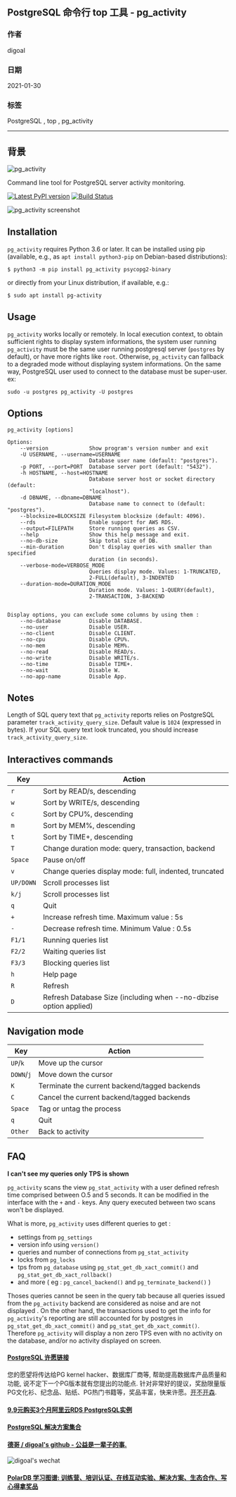 ## PostgreSQL 命令行 top 工具 - pg_activity  
        
### 作者        
digoal        
        
### 日期        
2021-01-30        
        
### 标签        
PostgreSQL , top , pg_activity          
        
----        
        
## 背景        
![pg_activity](https://github.com/dalibo/pg_activity/raw/master/docs/imgs/logo-horizontal.png)

Command line tool for PostgreSQL server activity monitoring.

[![Latest PyPI version](https://img.shields.io/pypi/v/pg_activity.svg)](https://pypi.python.org/pypi/pg_activity)
[![Build Status](https://travis-ci.com/dalibo/pg_activity.svg?branch=master)](https://travis-ci.com/dalibo/pg_activity)

![pg_activity screenshot](https://raw.github.com/dalibo/pg_activity/master/docs/imgs/screenshot.png)

Installation
------------

`pg_activity` requires Python 3.6 or later. It can be installed using pip
(available, e.g., as `apt install python3-pip` on Debian-based distributions):

    $ python3 -m pip install pg_activity psycopg2-binary

or directly from your Linux distribution, if available, e.g.:

    $ sudo apt install pg-activity


Usage
-----

`pg_activity` works locally or remotely. In local execution context, to obtain
sufficient rights to display system informations, the system user running
`pg_activity` must be the same user running postgresql server (`postgres` by
default), or have more rights like `root`. Otherwise, `pg_activity` can fallback
to a degraded mode without displaying system informations. On the same way,
PostgreSQL user used to connect to the database must be super-user.
ex:

    sudo -u postgres pg_activity -U postgres

Options
-------

    pg_activity [options]

    Options:
        --version             Show program's version number and exit
        -U USERNAME, --username=USERNAME
                              Database user name (default: "postgres").
        -p PORT, --port=PORT  Database server port (default: "5432").
        -h HOSTNAME, --host=HOSTNAME
                              Database server host or socket directory (default:
                              "localhost").
        -d DBNAME, --dbname=DBNAME
                              Database name to connect to (default: "postgres").
        --blocksize=BLOCKSIZE Filesystem blocksize (default: 4096).
        --rds                 Enable support for AWS RDS.
        --output=FILEPATH     Store running queries as CSV.
        --help                Show this help message and exit.
        --no-db-size          Skip total size of DB.
        --min-duration        Don't display queries with smaller than specified
                              duration (in seconds).
        --verbose-mode=VERBOSE_MODE
                              Queries display mode. Values: 1-TRUNCATED,
                              2-FULL(default), 3-INDENTED
        --duration-mode=DURATION_MODE
                              Duration mode. Values: 1-QUERY(default),
                              2-TRANSACTION, 3-BACKEND


    Display options, you can exclude some columns by using them :
        --no-database         Disable DATABASE.
        --no-user             Disable USER.
        --no-client           Disable CLIENT.
        --no-cpu              Disable CPU%.
        --no-mem              Disable MEM%.
        --no-read             Disable READ/s.
        --no-write            Disable WRITE/s.
        --no-time             Disable TIME+.
        --no-wait             Disable W.
        --no-app-name         Disable App.


Notes
-----

Length of SQL query text that `pg_activity` reports relies on PostgreSQL
parameter `track_activity_query_size`. Default value is `1024` (expressed in
bytes). If your SQL query text look truncated, you should increase
`track_activity_query_size`.


Interactives commands
---------------------

| Key       | Action                                                           |
|-----------|------------------------------------------------------------------|
| `r`       | Sort by READ/s, descending                                       |
| `w`       | Sort by WRITE/s, descending                                      |
| `c`       | Sort by CPU%, descending                                         |
| `m`       | Sort by MEM%, descending                                         |
| `t`       | Sort by TIME+, descending                                        |
| `T`       | Change duration mode: query, transaction, backend                |
| `Space`   | Pause on/off                                                     |
| `v`       | Change queries display mode: full, indented, truncated           |
| `UP/DOWN` | Scroll processes list                                            |
| `k/j`     | Scroll processes list                                            |
| `q`       | Quit                                                             |
| `+`       | Increase refresh time. Maximum value : 5s                        |
| `-`       | Decrease refresh time. Minimum Value : 0.5s                      |
| `F1/1`    | Running queries list                                             |
| `F2/2`    | Waiting queries list                                             |
| `F3/3`    | Blocking queries list                                            |
| `h`       | Help page                                                        |
| `R`       | Refresh                                                          |
| `D`       | Refresh Database Size (including when --no-dbzise option applied)|

Navigation mode
---------------

| Key        | Action                                        |
|------------|-----------------------------------------------|
| `UP`/`k`   | Move up the cursor                            |
| `DOWN`/`j` | Move down the cursor                          |
| `K`        | Terminate the current backend/tagged backends |
| `C`        | Cancel the current backend/tagged backends    |
| `Space`    | Tag or untag the process                      |
| `q`        | Quit                                          |
| `Other`    | Back to activity                              |

FAQ
---

**I can't see my queries only TPS is shown**

`pg_activity` scans the view `pg_stat_activity` with a user defined refresh
time comprised between O.5 and 5 seconds. It can be modified in the interface
with the `+` and `-` keys. Any query executed between two scans won't be
displayed.


What is more, `pg_activity` uses different queries to get :

*    settings from `pg_settings`
*    version info using `version()`
*    queries and number of connections from `pg_stat_activity`
*    locks from `pg_locks`
*    tps from `pg_database` using `pg_stat_get_db_xact_commit()` and
     `pg_stat_get_db_xact_rollback()`
*    and more ( eg : `pg_cancel_backend()` and `pg_terminate_backend()` )

Thoses queries cannot be seen in the query tab because all queries issued from
the `pg_activity` backend are considered as noise and are not displayed . On
the other hand, the transactions used to get the info for `pg_activity`'s
reporting are still accounted for by postgres in `pg_stat_get_db_xact_commit()`
and `pg_stat_get_db_xact_commit()`. Therefore `pg_activity` will display a non
zero TPS even with no activity on the database, and/or no activity displayed on
screen.
  
  
#### [PostgreSQL 许愿链接](https://github.com/digoal/blog/issues/76 "269ac3d1c492e938c0191101c7238216")
您的愿望将传达给PG kernel hacker、数据库厂商等, 帮助提高数据库产品质量和功能, 说不定下一个PG版本就有您提出的功能点. 针对非常好的提议，奖励限量版PG文化衫、纪念品、贴纸、PG热门书籍等，奖品丰富，快来许愿。[开不开森](https://github.com/digoal/blog/issues/76 "269ac3d1c492e938c0191101c7238216").  
  
  
#### [9.9元购买3个月阿里云RDS PostgreSQL实例](https://www.aliyun.com/database/postgresqlactivity "57258f76c37864c6e6d23383d05714ea")
  
  
#### [PostgreSQL 解决方案集合](https://yq.aliyun.com/topic/118 "40cff096e9ed7122c512b35d8561d9c8")
  
  
#### [德哥 / digoal's github - 公益是一辈子的事.](https://github.com/digoal/blog/blob/master/README.md "22709685feb7cab07d30f30387f0a9ae")
  
  
![digoal's wechat](../pic/digoal_weixin.jpg "f7ad92eeba24523fd47a6e1a0e691b59")
  
  
#### [PolarDB 学习图谱: 训练营、培训认证、在线互动实验、解决方案、生态合作、写心得拿奖品](https://www.aliyun.com/database/openpolardb/activity "8642f60e04ed0c814bf9cb9677976bd4")
  
